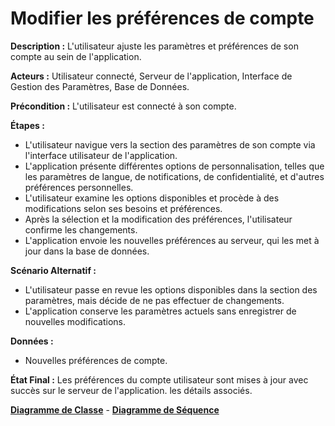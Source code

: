 # Modifier les préférences de compte

  **Description :** L'utilisateur ajuste les paramètres et préférences de son compte au sein de l'application.

  **Acteurs :** Utilisateur connecté, Serveur de l'application, Interface de Gestion des Paramètres, Base de Données.

  **Précondition :** L'utilisateur est connecté à son compte.

  **Étapes :**

  - L'utilisateur navigue vers la section des paramètres de son compte via l'interface utilisateur de l'application.
  - L'application présente différentes options de personnalisation, telles que les paramètres de langue, de notifications, de confidentialité, et d'autres préférences personnelles.
  - L'utilisateur examine les options disponibles et procède à des modifications selon ses besoins et préférences.
  - Après la sélection et la modification des préférences, l'utilisateur confirme les changements.
  - L'application envoie les nouvelles préférences au serveur, qui les met à jour dans la base de données.

  **Scénario Alternatif :**
  - L'utilisateur passe en revue les options disponibles dans la section des paramètres, mais décide de ne pas effectuer de changements.
  - L'application conserve les paramètres actuels sans enregistrer de nouvelles modifications.

  **Données :**
  - Nouvelles préférences de compte.

  **État Final :** Les préférences du compte utilisateur sont mises à jour avec succès sur le serveur de l'application.
 les détails associés.

[**Diagramme de Classe**](../Diagramme/sc7_c.jpg) - [**Diagramme de Séquence**](../Diagramme/sc7_sq.jpg) 
